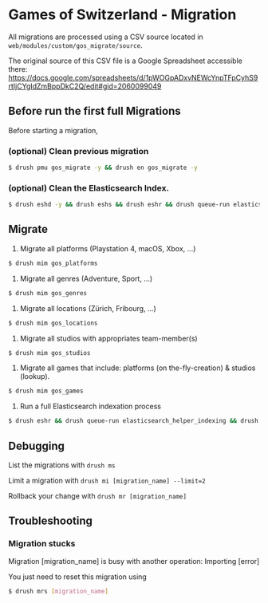 # Games of Switzerland - Migration

All migrations are processed using a CSV source located in `web/modules/custom/gos_migrate/source`.

The original source of this CSV file is a Google Spreadsheet accessible there: https://docs.google.com/spreadsheets/d/1pWOGpADxvNEWcYnpTFpCyhS9rtIjCYgIdZmBppDkC2Q/edit#gid=2060099049

## Before run the first full Migrations

Before starting a migration,

### (optional) Clean previous migration

  ```bash
  $ drush pmu gos_migrate -y && drush en gos_migrate -y
  ```

### (optional) Clean the Elasticsearch Index.

  ```bash
  $ drush eshd -y && drush eshs && drush eshr && drush queue-run elasticsearch_helper_indexing && drush cr
  ```

## Migrate

1. Migrate all platforms (Playstation 4, macOS, Xbox, ...)

  ```bash
  $ drush mim gos_platforms
  ```

1. Migrate all genres (Adventure, Sport, ...)

  ```bash
  $ drush mim gos_genres
  ```

1. Migrate all locations (Zürich, Fribourg, ...)

  ```bash
  $ drush mim gos_locations
  ```

1. Migrate all studios with appropriates team-member(s)

  ```bash
  $ drush mim gos_studios
  ```

1. Migrate all games that include: platforms (on the-fly-creation) & studios (lookup).

  ```bash
  $ drush mim gos_games
  ```

1. Run a full Elasticsearch indexation process

  ```bash
  $ drush eshr && drush queue-run elasticsearch_helper_indexing && drush cr
  ```

## Debugging

List the migrations with `drush ms`

Limit a migration with `drush mi [migration_name] --limit=2`

Rollback your change with `drush mr [migration_name]`

## Troubleshooting

### Migration stucks

Migration [migration_name] is busy with another operation: Importing [error]

You just need to reset this migration using
  ```bash
  $ drush mrs [migration_name]
  ```
